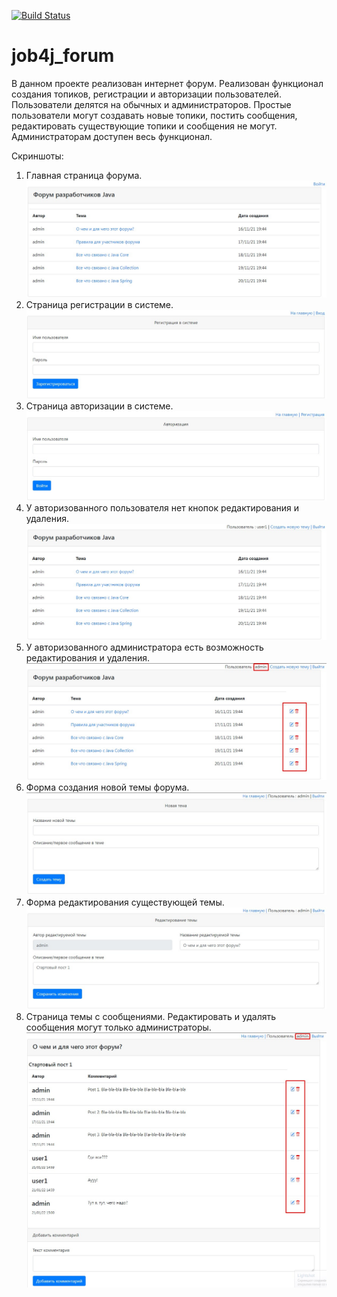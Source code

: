 [![Build Status](https://app.travis-ci.com/Azamat-Sult/job4j_forum.svg?branch=main)](https://app.travis-ci.com/Azamat-Sult/job4j_forum)
# job4j_forum

В данном проекте реализован интернет форум.
Реализован функционал создания топиков, регистрации и авторизации пользователей.
Пользователи делятся на обычных и администраторов.
Простые пользователи могут создавать новые топики, постить сообщения,
редактировать существующие топики и сообщения не могут. Администраторам
доступен весь функционал.

Скриншоты:
1. Главная страница форума.
   ![ScreenShot](screenshots/Screenshot_1.jpg)
2. Страница регистрации в системе.
   ![ScreenShot](screenshots/Screenshot_2.jpg)
3. Страница авторизации в системе.
   ![ScreenShot](screenshots/Screenshot_3.jpg)
4. У авторизованного пользователя нет кнопок редактирования и удаления.
   ![ScreenShot](screenshots/Screenshot_4.jpg)
5. У авторизованного администратора есть возможность редактирования и удаления.
   ![ScreenShot](screenshots/Screenshot_5.jpg)
6. Форма создания новой темы форума.
   ![ScreenShot](screenshots/Screenshot_6.jpg)
7. Форма редактирования существующей темы.
   ![ScreenShot](screenshots/Screenshot_7.jpg)
8. Страница темы с сообщениями. Редактировать и удалять сообщения могут
   только администраторы.
   ![ScreenShot](screenshots/Screenshot_8.jpg)